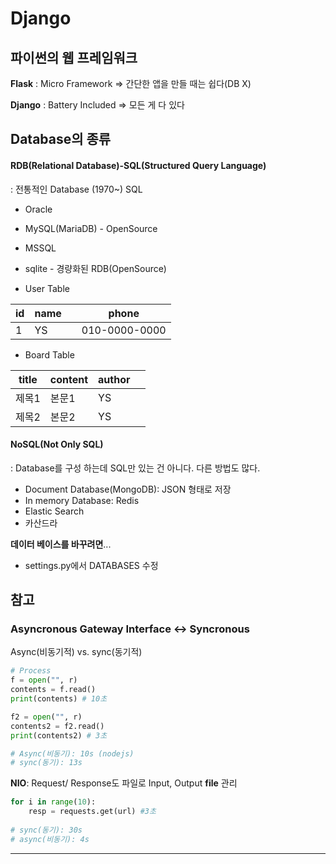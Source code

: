# Django

## 파이썬의 웹 프레임워크

__Flask__ : Micro Framework => 간단한 앱을 만들 때는 쉽다(DB X)

__Django__ : Battery Included => 모든 게 다 있다



## Database의 종류

#### RDB(Relational Database)-SQL(Structured Query Language)

: 전통적인 Database (1970~) SQL

- Oracle
- MySQL(MariaDB) - OpenSource
- MSSQL
- sqlite - 경량화된 RDB(OpenSource)



- User Table

| id   | name |      | phone         |
| ---- | ---- | ---- | ------------- |
| 1    | YS   |      | 010-0000-0000 |

- Board Table

| title | content | author |      |
| ----- | ------- | ------ | ---- |
| 제목1 | 본문1   | YS     |      |
| 제목2 | 본문2   | YS     |      |



#### NoSQL(Not Only SQL)

: Database를 구성 하는데 SQL만 있는 건 아니다. 다른 방법도 많다.

- Document Database(MongoDB): JSON 형태로 저장
- In memory Database: Redis
- Elastic Search
- 카산드라



__데이터 베이스를 바꾸려면__...

- settings.py에서 DATABASES 수정



### 

## 참고

### Asyncronous Gateway Interface :left_right_arrow: Syncronous

Async(비동기적) vs. sync(동기적)

```python
# Process
f = open("", r)
contents = f.read()
print(contents) # 10초

f2 = open("", r)
contents2 = f2.read()
print(contents2) # 3초

# Async(비동기): 10s (nodejs)
# sync(동기): 13s
```

__NIO__: Request/ Response도 파일로 Input, Output __file__ 관리

```python
for i in range(10):
    resp = requests.get(url) #3초
    
# sync(동기): 30s
# async(비동기): 4s
```

---





